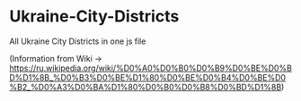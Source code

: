 # Ukraine-City-Districts
All Ukraine City Districts in one js file

(Information from Wiki ->
https://ru.wikipedia.org/wiki/%D0%A0%D0%B0%D0%B9%D0%BE%D0%BD%D1%8B_%D0%B3%D0%BE%D1%80%D0%BE%D0%B4%D0%BE%D0%B2_%D0%A3%D0%BA%D1%80%D0%B0%D0%B8%D0%BD%D1%8B)
